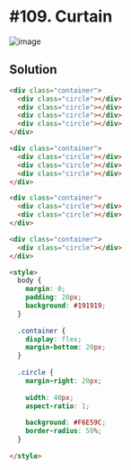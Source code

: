 # #109. Curtain
![image](https://user-images.githubusercontent.com/88684972/185803050-5e0418d2-a6ca-4c59-bcb6-bca20a70f557.png)

## Solution
```html
<div class="container">
  <div class="circle"></div>
  <div class="circle"></div>
  <div class="circle"></div>
  <div class="circle"></div>
</div>

<div class="container">
  <div class="circle"></div>
  <div class="circle"></div>
  <div class="circle"></div>
</div>

<div class="container">
  <div class="circle"></div>
  <div class="circle"></div>
</div>

<div class="container">
  <div class="circle"></div>
</div>

<style>
  body {
    margin: 0;
    padding: 20px;
    background: #191919;
  }
  
  .container {
    display: flex;
    margin-bottom: 20px;
  }
  
  .circle {
    margin-right: 20px;
    
    width: 40px;
    aspect-ratio: 1;
    
    background: #F6E59C;
    border-radius: 50%;
  }
  
</style>
```
